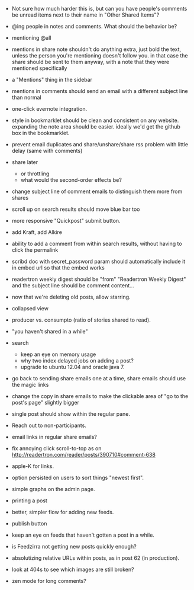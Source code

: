 - Not sure how much harder this is, but can you have people's comments be unread items next to their name in "Other Shared Items"?

- @ing people in notes and comments. What should the behavior be?
- mentioning @all
- mentions in share note shouldn't do anything extra, just bold the text, unless the person you're mentioning doesn't follow you. in that case the share should be sent to them anyway, with a note that they were mentioned specifically
- a "Mentions" thing in the sidebar
- mentions in comments should send an email with a different subject line than normal

- one-click evernote integration.

- style in bookmarklet should be clean and consistent on any website. expanding the note area should be easier. ideally we'd get the github box in the bookmarklet.

- prevent email duplicates and share/unshare/share rss problem with little delay (same with comments)

- share later
  - or throttling
  - what would the second-order effects be?
- change subject line of comment emails to distinguish them more from shares
- scroll up on search results should move blue bar too
- more responsive "Quickpost" submit button.
- add Kraft, add Alkire
- ability to add a comment from within search results, without having to click the permalink
- scribd doc with secret_password param should automatically include it in embed url so that the embed works
- readertron weekly digest should be "from" "Readertron Weekly Digest" and the subject line should be comment content...
- now that we're deleting old posts, allow starring.
- collapsed view
- producer vs. consumpto (ratio of stories shared to read).
- "you haven't shared in a while"
- search
  - keep an eye on memory usage
  - why two index delayed jobs on adding a post?
  - upgrade to ubuntu 12.04 and oracle java 7.
- go back to sending share emails one at a time, share emails should use the magic links
- change the copy in share emails to make the clickable area of "go to the post's page" slightly bigger
- single post should show within the regular pane.
- Reach out to non-participants.
- email links in regular share emails?
- fix annoying click scroll-to-top as on http://readertron.com/reader/posts/390710#comment-638
- apple-K for links.
- option persisted on users to sort things "newest first".
- simple graphs on the admin page.
- printing a post
- better, simpler flow for adding new feeds.
- publish button
- keep an eye on feeds that haven't gotten a post in a while.
- is Feedzirra not getting new posts quickly enough?
- absolutizing relative URLs within posts, as in post 62 (in production).
- look at 404s to see which images are still broken?
- zen mode for long comments?